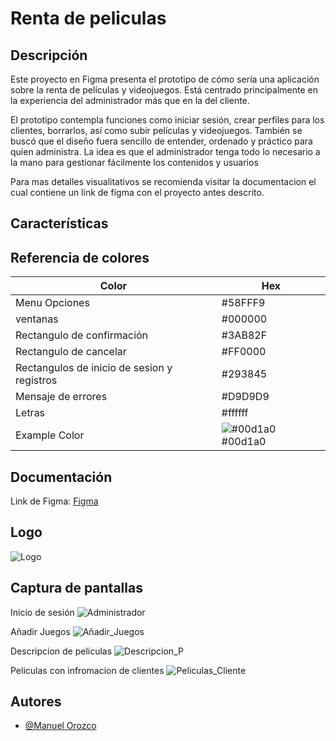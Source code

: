 
# Renta de peliculas




## Descripción

Este proyecto en Figma presenta el prototipo de cómo sería una aplicación sobre la renta de películas y videojuegos. Está centrado principalmente en la experiencia del administrador más que en la del cliente.

El prototipo contempla funciones como iniciar sesión, crear perfiles para los clientes, borrarlos, así como subir películas y videojuegos. También se buscó que el diseño fuera sencillo de entender, ordenado y práctico para quien administra. La idea es que el administrador tenga todo lo necesario a la mano para gestionar fácilmente los contenidos y usuarios

Para mas detalles visualitativos se recomienda visitar la documentacion el cual contiene un link de figma con el proyecto antes descrito.
## Características
## Referencia de colores

| Color             | Hex                                                                |
| ----------------- | ------------------------------------------------------------------ |
|Menu Opciones| #58FFF9|
|ventanas | #000000 |
| Rectangulo de confirmación | #3AB82F|
| Rectangulo de cancelar | #FF0000 |
| Rectangulos de inicio de sesion y registros| #293845|
|Mensaje de errores| #D9D9D9 |
|Letras| #ffffff |
| Example Color | ![#00d1a0](https://via.placeholder.com/10/00b48a?text=+) #00d1a0 |


## Documentación

Link de Figma:
[Figma](https://www.figma.com/design/yuJ8dxaNN1hr3KvEscROCE/Untitled?node-id=0-1&p=f&t=eXOziHhw8glnU2TQ-0)



## Logo

![Logo](https://github.com/user-attachments/assets/a3caec44-2b3c-42de-a62b-e7caf25260ac)



## Captura de pantallas

Inicio de sesión
![Administrador](https://github.com/user-attachments/assets/a1eeb306-8179-48f1-9437-718c955e79fa)




Añadir Juegos
![Añadir_Juegos](https://github.com/user-attachments/assets/427a9dc3-8299-4989-ab5f-87a7da27372f)




Descripcion de peliculas
![Descripcion_P](https://github.com/user-attachments/assets/af2ab1cc-0b2f-4399-9c7e-78e7dafaec5c)




Peliculas con infromacion de clientes
![Peliculas_Cliente](https://github.com/user-attachments/assets/440c3eda-2c24-47b6-a798-6d685b69a999)
## Autores

- [@Manuel Orozco](https://github.com/Manuel-O-12)


